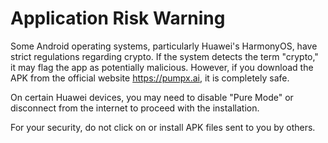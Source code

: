 # Application Risk Warning

Some Android operating systems, particularly Huawei's HarmonyOS, have strict regulations regarding crypto. If the system detects the term "crypto," it may flag the app as potentially malicious. However, if you download the APK from the official website https://pumpx.ai, it is completely safe.

On certain Huawei devices, you may need to disable "Pure Mode" or disconnect from the internet to proceed with the installation.

For your security, do not click on or install APK files sent to you by others.
